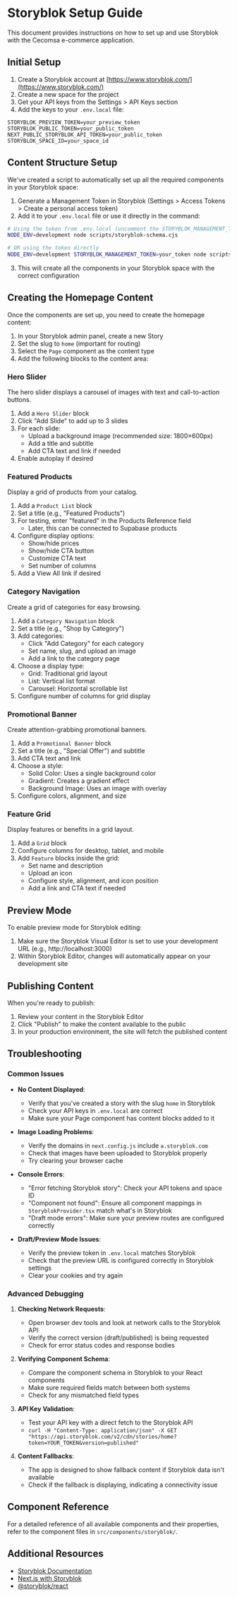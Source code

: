 # Storyblok Setup Guide

This document provides instructions on how to set up and use Storyblok with the Cecomsa e-commerce application.

## Initial Setup

1. Create a Storyblok account at [https://www.storyblok.com/](https://www.storyblok.com/)
2. Create a new space for the project
3. Get your API keys from the Settings > API Keys section
4. Add the keys to your `.env.local` file:

```
STORYBLOK_PREVIEW_TOKEN=your_preview_token
STORYBLOK_PUBLIC_TOKEN=your_public_token
NEXT_PUBLIC_STORYBLOK_API_TOKEN=your_public_token
STORYBLOK_SPACE_ID=your_space_id
```

## Content Structure Setup

We've created a script to automatically set up all the required components in your Storyblok space:

1. Generate a Management Token in Storyblok (Settings > Access Tokens > Create a personal access token)
2. Add it to your `.env.local` file or use it directly in the command:

```bash
# Using the token from .env.local (uncomment the STORYBLOK_MANAGEMENT_TOKEN line first)
NODE_ENV=development node scripts/storyblok-schema.cjs

# OR using the token directly
NODE_ENV=development STORYBLOK_MANAGEMENT_TOKEN=your_token node scripts/storyblok-schema.cjs
```

3. This will create all the components in your Storyblok space with the correct configuration

## Creating the Homepage Content

Once the components are set up, you need to create the homepage content:

1. In your Storyblok admin panel, create a new Story
2. Set the slug to `home` (important for routing)
3. Select the `Page` component as the content type
4. Add the following blocks to the content area:

### Hero Slider

The hero slider displays a carousel of images with text and call-to-action buttons.

1. Add a `Hero Slider` block
2. Click "Add Slide" to add up to 3 slides
3. For each slide:
   - Upload a background image (recommended size: 1800×600px)
   - Add a title and subtitle
   - Add CTA text and link if needed
4. Enable autoplay if desired

### Featured Products

Display a grid of products from your catalog.

1. Add a `Product List` block
2. Set a title (e.g., "Featured Products")
3. For testing, enter "featured" in the Products Reference field
   - Later, this can be connected to Supabase products
4. Configure display options:
   - Show/hide prices
   - Show/hide CTA button
   - Customize CTA text
   - Set number of columns
5. Add a View All link if desired

### Category Navigation

Create a grid of categories for easy browsing.

1. Add a `Category Navigation` block
2. Set a title (e.g., "Shop by Category")
3. Add categories:
   - Click "Add Category" for each category
   - Set name, slug, and upload an image
   - Add a link to the category page
4. Choose a display type:
   - Grid: Traditional grid layout
   - List: Vertical list format
   - Carousel: Horizontal scrollable list
5. Configure number of columns for grid display

### Promotional Banner

Create attention-grabbing promotional banners.

1. Add a `Promotional Banner` block
2. Set a title (e.g., "Special Offer") and subtitle
3. Add CTA text and link
4. Choose a style:
   - Solid Color: Uses a single background color
   - Gradient: Creates a gradient effect
   - Background Image: Uses an image with overlay
5. Configure colors, alignment, and size

### Feature Grid

Display features or benefits in a grid layout.

1. Add a `Grid` block
2. Configure columns for desktop, tablet, and mobile
3. Add `Feature` blocks inside the grid:
   - Set name and description
   - Upload an icon
   - Configure style, alignment, and icon position
   - Add a link and CTA text if needed

## Preview Mode

To enable preview mode for Storyblok editing:

1. Make sure the Storyblok Visual Editor is set to use your development URL (e.g., http://localhost:3000)
2. Within Storyblok Editor, changes will automatically appear on your development site

## Publishing Content

When you're ready to publish:

1. Review your content in the Storyblok Editor
2. Click "Publish" to make the content available to the public
3. In your production environment, the site will fetch the published content

## Troubleshooting

### Common Issues

- **No Content Displayed**: 
  - Verify that you've created a story with the slug `home` in Storyblok
  - Check your API keys in `.env.local` are correct
  - Make sure your Page component has content blocks added to it

- **Image Loading Problems**: 
  - Verify the domains in `next.config.js` include `a.storyblok.com`
  - Check that images have been uploaded to Storyblok properly
  - Try clearing your browser cache

- **Console Errors**: 
  - "Error fetching Storyblok story": Check your API tokens and space ID
  - "Component not found": Ensure all component mappings in `StoryblokProvider.tsx` match what's in Storyblok
  - "Draft mode errors": Make sure your preview routes are configured correctly

- **Draft/Preview Mode Issues**:
  - Verify the preview token in `.env.local` matches Storyblok
  - Check that the preview URL is configured correctly in Storyblok settings
  - Clear your cookies and try again

### Advanced Debugging

1. **Checking Network Requests**:
   - Open browser dev tools and look at network calls to the Storyblok API
   - Verify the correct version (draft/published) is being requested
   - Check for error status codes and response bodies

2. **Verifying Component Schema**:
   - Compare the component schema in Storyblok to your React components
   - Make sure required fields match between both systems
   - Check for any mismatched field types

3. **API Key Validation**:
   - Test your API key with a direct fetch to the Storyblok API
   - `curl -H "Content-Type: application/json" -X GET "https://api.storyblok.com/v2/cdn/stories/home?token=YOUR_TOKEN&version=published"`

4. **Content Fallbacks**:
   - The app is designed to show fallback content if Storyblok data isn't available
   - Check if the fallback is displaying, indicating a connectivity issue

## Component Reference

For a detailed reference of all available components and their properties, refer to the component files in `src/components/storyblok/`.

## Additional Resources

- [Storyblok Documentation](https://www.storyblok.com/docs)
- [Next.js with Storyblok](https://www.storyblok.com/tc/nextjs)
- [@storyblok/react](https://github.com/storyblok/storyblok-react) 